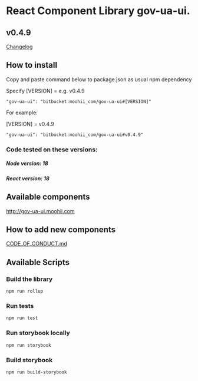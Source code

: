 # React Component Library gov-ua-ui. 

## v0.4.9
[Changelog](Changelog.md)

## How to install

Copy and paste command below to package.json as usual npm dependency

Specify [VERSION] = e.g. v0.4.9
```
"gov-ua-ui": "bitbucket:moohii_com/gov-ua-ui#[VERSION]"
```

For example:

[VERSION] = v0.4.9

```
"gov-ua-ui": "bitbucket:moohii_com/gov-ua-ui#v0.4.9"
```

### Code tested on these versions:

##### Node version: 18

##### React version: 18 

## Available components

http://gov-ua-ui.moohii.com

## How to add new components

[CODE_OF_CONDUCT.md](CODE_OF_CONDUCT.md)

## Available Scripts

### Build the library

```
npm run rollup
```

### Run tests

```
npm run test
```

### Run storybook locally

```
npm run storybook
```

### Build storybook

```
npm run build-storybook
```
